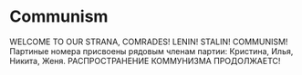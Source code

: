 # Communism
WELCOME TO OUR STRANA, COMRADES!
LENIN! STALIN! COMMUNISM!
Партиные номера присвоены рядовым членам партии:
Кристина, Илья, Никита, Женя.
РАСПРОСТРАНЕНИЕ КОММУНИЗМА ПРОДОЛЖАЕТС!
